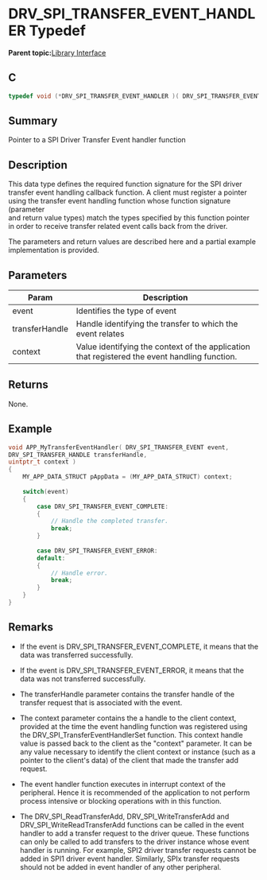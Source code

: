 # DRV\_SPI\_TRANSFER\_EVENT\_HANDLER Typedef

**Parent topic:**[Library Interface](GUID-2960D7B8-65FA-447F-AD81-B1E62002A04B.md)

## C

```c
typedef void (*DRV_SPI_TRANSFER_EVENT_HANDLER )( DRV_SPI_TRANSFER_EVENT event, DRV_SPI_TRANSFER_HANDLE transferHandle, uintptr_t context );

```

## Summary

Pointer to a SPI Driver Transfer Event handler function

## Description

This data type defines the required function signature for the SPI driver<br />transfer event handling callback function. A client must register a pointer<br />using the transfer event handling function whose function signature \(parameter<br />and return value types\) match the types specified by this function pointer<br />in order to receive transfer related event calls back from the driver.

The parameters and return values are described here and a partial example<br />implementation is provided.

## Parameters

|Param|Description|
|-----|-----------|
|event|Identifies the type of event|
|transferHandle|Handle identifying the transfer to which the event relates|
|context|Value identifying the context of the application that registered the event handling function.|

## Returns

None.

## Example

```c
void APP_MyTransferEventHandler( DRV_SPI_TRANSFER_EVENT event,
DRV_SPI_TRANSFER_HANDLE transferHandle,
uintptr_t context )
{
    MY_APP_DATA_STRUCT pAppData = (MY_APP_DATA_STRUCT) context;
    
    switch(event)
    {
        case DRV_SPI_TRANSFER_EVENT_COMPLETE:
        {
            // Handle the completed transfer.
            break;
        }
        
        case DRV_SPI_TRANSFER_EVENT_ERROR:
        default:
        {
            // Handle error.
            break;
        }
    }
}
```

## Remarks

-   If the event is DRV\_SPI\_TRANSFER\_EVENT\_COMPLETE, it means that the data was transferred successfully.

-   If the event is DRV\_SPI\_TRANSFER\_EVENT\_ERROR, it means that the data was not transferred successfully.

-   The transferHandle parameter contains the transfer handle of the transfer request that is associated with the event.

-   The context parameter contains the a handle to the client context, provided at the time the event handling function was registered using the DRV\_SPI\_TransferEventHandlerSet function. This context handle value is passed back to the client as the "context" parameter. It can be any value necessary to identify the client context or instance \(such as a pointer to the client's data\) of the client that made the transfer add request.

-   The event handler function executes in interrupt context of the peripheral. Hence it is recommended of the application to not perform process intensive or blocking operations with in this function.

-   The DRV\_SPI\_ReadTransferAdd, DRV\_SPI\_WriteTransferAdd and DRV\_SPI\_WriteReadTransferAdd functions can be called in the event handler to add a transfer request to the driver queue. These functions can only be called to add transfers to the driver instance whose event handler is running. For example, SPI2 driver transfer requests cannot be added in SPI1 driver event handler. Similarly, SPIx transfer requests should not be added in event handler of any other peripheral.


